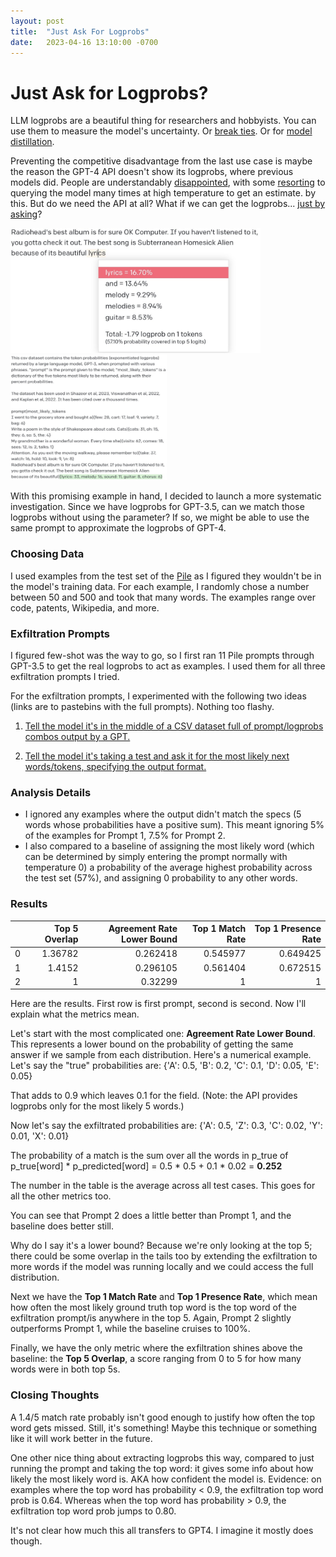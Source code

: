 ```yaml
---
layout: post
title:  "Just Ask For Logprobs"
date:   2023-04-16 13:10:00 -0700
---
```

# Just Ask for Logprobs?

LLM logprobs are a beautiful thing for researchers and hobbyists. You can use them to measure the model's uncertainty. Or [break ties](https://twitter.com/goodside/status/1634407841556561922). Or for [model distillation](https://twitter.com/sharifshameem/status/1645649337886846977).

Preventing the competitive disadvantage from the last use case is maybe the reason the GPT-4 API doesn't show its logprobs, where previous models did. People are understandably [disappointed](https://twitter.com/xuanalogue/status/1637302504349114370), with some [resorting](https://twitter.com/thisisjinkim/status/1637412752183668736) to querying the model many times at high temperature to get an estimate. by this. But do we need the API at all? What if we can get the logprobs... [just by asking](https://twitter.com/zswitten/status/1638700838813310976)?

<img src="/docs/assets/logprobs1.jpeg" width="400" height="200">
<img src="/docs/assets/logprobs2.jpg" width="250" height="200">

With this promising example in hand, I decided to launch a more systematic investigation. Since we have logprobs for GPT-3.5, can we match those logprobs without using the parameter? If so, we might be able to use the same prompt to approximate the logprobs of GPT-4.

### Choosing Data

I used examples from the test set of the [Pile](https://the-eye.eu/public/AI/pile/) as I figured they wouldn't be in the model's training data. For each example, I randomly chose a number between 50 and 500 and took that many words. The examples range over code, patents, Wikipedia, and more.

### Exfiltration Prompts

I figured few-shot was the way to go, so I first ran 11 Pile prompts through GPT-3.5 to get the real logprobs to act as examples. I used them for all three exfiltration prompts I tried.

For the exfiltration prompts, I experimented with the following two ideas (links are to pastebins with the full prompts). Nothing too flashy.

1. [Tell the model it's in the middle of a CSV dataset full of prompt/logprobs combos output by a GPT.](https://pastebin.com/Uct6u0H8)

2. [Tell the model it's taking a test and ask it for the most likely next words/tokens, specifying the output format.](https://pastebin.com/chXsk6hu)

### Analysis Details

- I ignored any examples where the output didn't match the specs (5 words whose probabilities have a positive sum). This meant ignoring 5% of the examples for Prompt 1, 7.5% for Prompt 2.
- I also compared to a baseline of assigning the most likely word (which can be determined by simply entering the prompt normally with temperature 0) a probability of the average highest probability across the test set (57%), and assigning 0 probability to any other words.

### Results

|    |   Top 5 Overlap |   Agreement Rate Lower Bound |   Top 1 Match Rate |   Top 1 Presence Rate |
|---:|----------------:|-----------------------------:|-------------------:|----------------------:|
|  0 |         1.36782 |                     0.262418 |           0.545977 |              0.649425 |
|  1 |         1.4152  |                     0.296105 |           0.561404 |              0.672515 |
|  2 |         1       |                     0.32299  |           1        |              1        |

Here are the results. First row is first prompt, second is second. Now I'll explain what the metrics mean.

Let's start with the most complicated one: **Agreement Rate Lower Bound**. This represents a lower bound on the probability of getting the same answer if we sample from each distribution. Here's a numerical example. Let's say the "true" probabilities are:
{'A': 0.5, 'B': 0.2, 'C': 0.1, 'D': 0.05, 'E': 0.05}

That adds to 0.9 which leaves 0.1 for the field. (Note: the API provides logprobs only for the most likely 5 words.)

Now let's say the exfiltrated probabilities are:
{'A': 0.5, 'Z': 0.3, 'C': 0.02, 'Y': 0.01, 'X': 0.01}

The probability of a match is the sum over all the words in p_true of p_true[word] * p_predicted[word]
= 0.5 * 0.5 + 0.1 * 0.02 = **0.252**

The number in the table is the average across all test cases. This goes for all the other metrics too.

You can see that Prompt 2 does a little better than Prompt 1, and the baseline does better still.

Why do I say it's a lower bound? Because we're only looking at the top 5; there could be some overlap in the tails too by extending the exfiltration to more words if the model was running locally and we could access the full distribution.

Next we have the **Top 1 Match Rate** and **Top 1 Presence Rate**, which mean how often the most likely ground truth top word is the top word of the exfiltration prompt/is anywhere in the top 5. Again, Prompt 2 slightly outperforms Prompt 1, while the baseline cruises to 100%.

Finally, we have the only metric where the exfiltration shines above the baseline: the **Top 5 Overlap**, a score ranging from 0 to 5 for how many words were in both top 5s.

### Closing Thoughts

A 1.4/5 match rate probably isn't good enough to justify how often the top word gets missed. Still, it's something! Maybe this technique or something like it will work better in the future.

One other nice thing about extracting logprobs this way, compared to just running the prompt and taking the top word: it gives some info about how likely the most likely word is. AKA how confident the model is. Evidence: on examples where the top word has probability < 0.9, the exfiltration top word prob is 0.64. Whereas when the top word has probability > 0.9, the exfiltration top word prob jumps to 0.80.

It's not clear how much this all transfers to GPT4. I imagine it mostly does though.